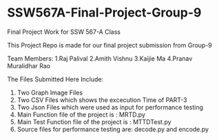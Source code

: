 # SSW567A-Final-Project-Group-9
Final Project Work for SSW 567-A Class

This Project Repo is made for our final project submission from Group-9

Team Members:
1.Raj Palival
2.Amith Vishnu
3.Kaijie Ma
4.Pranav Muralidhar Rao


The Files Submitted Here Include:
1. Two Graph Image Files
2. Two CSV Files which shows the excecution Time of PART-3
3. Two Json Files which were used as input for performance testing
4. Main Function file of the project is : MRTD.py
5. Main Test Function file of the project is : MTTDTest.py
6. Source files for performance testing are: decode.py and encode.py
